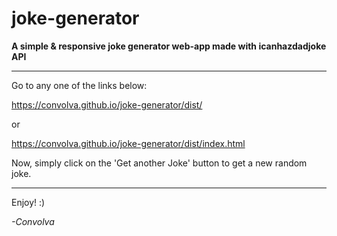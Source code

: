 # joke-generator

**A simple & responsive joke generator web-app made with icanhazdadjoke API**

___

Go to any one of the links below:

https://convolva.github.io/joke-generator/dist/

or

https://convolva.github.io/joke-generator/dist/index.html

Now, simply click on the 'Get another Joke' button to get a new random joke.
___

Enjoy! :)

*-Convolva*
